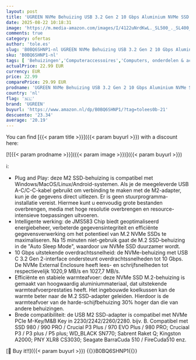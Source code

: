 ```yaml
---
layout: post
title: 'UGREEN NVMe Behuizing USB 3.2 Gen 2 10 Gbps Aluminium NVMe SSD M.2 Behuizing met Kuhlkissen voor NVMe PCIe SSD M-Key/M&B Key in 2280/2242/2230/2260  compatibel met 980/990 PRO / P3 Plus usw.'
date: 2025-08-22 10:18:31
image: 'https://m.media-amazon.com/images/I/4122uNrdKwL._SL500_._SL400_.jpg'
comments: true
category: ofertas
author: 'tole.es'
slug: 'B0BQ6SHNP1-nl UGREEN NVMe Behuizing USB 3.2 Gen 2 10 Gbps Aluminium NVMe...'
sku: 'B0BQ6SHNP1-nl'
tags: [ 'Behuizingen','Computeraccessoires','Computers, onderdelen & accessoires','Elektronica','Harddrive-accessoires','ugreen','🇳🇱', ]
actualPrice: 22.99 EUR
currency: EUR
price: 22.99
comparePrice: 29.99 EUR
prodname: 'UGREEN NVMe Behuizing USB 3.2 Gen 2 10 Gbps Aluminium NVMe SSD M.2 Behuizing met Kuhlkissen voor NVMe PCIe SSD M-Key/M&B Key in 2280/2242/2230/2260  compatibel met 980/990 PRO / P3 Plus usw.'
country: 'nl'
flag: '🇳🇱'
brand: 'UGREEN'
buyurl: 'https://www.amazon.nl/dp/B0BQ6SHNP1/?tag=tolees0b-21'
descuento: '23.34'
average: '20.19'
---
```


You can find [{{< param title >}}]({{< param buyurl >}}) with a discount here:

[![{{< param prodname >}}]({{< param image >}})]({{< param buyurl >}})

ℹ️:

- Plug and Play: deze M2 SSD-behuizing is compatibel met Windows/MacOS/Linux/Android-systemen. Als je de meegeleverde USB A-C/C-C-kabel gebruikt om verbinding te maken met de M2-adapter, kun je de gegevens direct uitlezen. Er is geen stuurprogramma-installatie vereist. Hiermee kunt u eenvoudig grote bestanden overbrengen, media met hoge resolutie overbrengen en resource-intensieve toepassingen uitvoeren.
- Intelligente werking: de JMS583 Chip biedt geoptimaliseerd energiebeheer, verbeterde gegevensintegriteit en efficiënte gegevensverwerking om het potentieel van M.2 NVMe SSDs te maximaliseren. Na 15 minuten niet-gebruik gaat de M.2 SSD-behuizing in de "Auto Sleep Mode", waardoor uw NVMe SSD duurzamer wordt.
- 10 Gbps uitstekende overdrachtssnelheid: de NVMe-behuizing met USB C 3.2 Gen 2-interface ondersteunt overdrachtssnelheden tot 10 Gbps. De NVMe External Enclosure heeft lees- en schrijfsnelheden tot respectievelijk 1020,9 MB/s en 1027,7 MB/s.
- Efficiënte en stabiele warmteafvoer: deze NVMe SSD M.2-behuizing is gemaakt van hoogwaardig aluminiummateriaal, dat uitstekende warmteafvoerprestaties heeft. Het ingebouwde koelkussen kan de warmte beter naar de M.2 SSD-adapter geleiden. Hierdoor is de warmteafvoer van de harde-schijfbehuizing 30% hoger dan die van andere behuizingen.
- Brede compatibiliteit: de USB M2 SSD-adapter is compatibel met NVMe PCIe M-Key/M&B Key in 2230/2242/2260/2280. bijv. B. Compatibel met SSD 980 / 990 PRO / Crucial P3 Plus / 970 EVO Plus / 980 PRO; Cruciaal P3 / P3 plus / P5 plus; WD_BLACK SN770; Sabrent Raket Q; Kingston A2000; PNY XLR8 CS3030; Seagate BarraCuda 510 / FireCuda510 enz.

[🛒 Buy it!!]({{< param buyurl >}})
{{<world>}}B0BQ6SHNP1{{</world>}}
